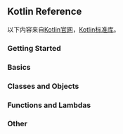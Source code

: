 ## Kotlin Reference
以下内容来自[Kotlin官网](http://kotlinlang.org/docs/reference/)，[Kotlin标准库](http://kotlinlang.org/api/latest/jvm/stdlib/index.html)。
### Getting Started
### Basics
### Classes and Objects
### Functions and Lambdas
### Other


